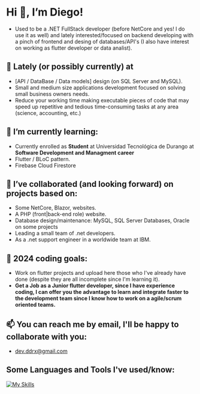 # Hi 👋, I’m Diego!

- Used to be a .NET FullStack developer (before NetCore and yes! I do use it as well) and lately interested/focused on backend developing with a pinch of frontend and desing of databases/API's (I also have interest on working as flutter developer or data analist).

## 🔭 Lately (or possibly currently)  at

- [API / DataBase / Data models] design (on SQL Server and MySQL).
- Small and medium size applications development focused on solving small business owners needs.
- Reduce your working time making executable pieces of code that may speed up repetitive and tedious time-consuming tasks at any area (science, accounting, etc.)

## 🌱 I’m currently learning:
- Currently enrolled as **Student** at Universidad Tecnológica de Durango at **Software Development and Managment career** 
- Flutter / BLoC pattern.
- Firebase Cloud Firestore

## 💞️ I’ve collaborated (and looking forward) on projects based on:
- Some NetCore, Blazor, websites.
- A PHP (front|back-end role) website.
- Database design/maintenance: MySQL, SQL Server Databases, Oracle on some projects
- Leading a small team of .net developers.
- As a .net support engineer in a worldwide team at IBM.

## 🥅 2024 coding goals:
- Work on flutter projects and upload here those who I've already have done (despite they are all incomplete since I'm learning it).
- **Get a Job as a Junior flutter developer, since I have experience coding, I can offer you the advantage to learn and integrate faster to the development team since I know how to work on a agile/scrum oriented teams.**

## 📫 You can reach me by email, I'll be happy to collaborate with you:
- dev.ddrx@gmail.com

## Some Languages and Tools I've used/know:

[![My Skills](https://skillicons.dev/icons?i=vscode,visualstudio,flutter,dotnet,cs,dart,js,html,css,github,git,firebase,php,xd,bootstrap,angular,discord,nodejs)](https://skillicons.dev)
